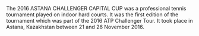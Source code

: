 The 2016 ASTANA CHALLENGER CAPITAL CUP was a professional tennis tournament played on indoor hard courts. It was the first edition of the tournament which was part of the 2016 ATP Challenger Tour. It took place in Astana, Kazakhstan between 21 and 26 November 2016.
